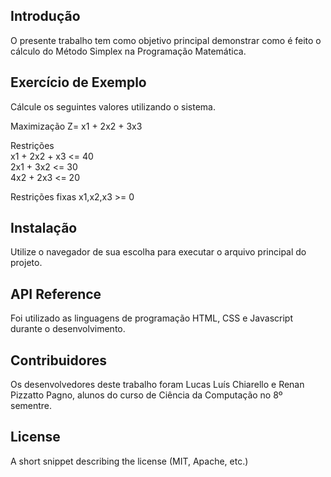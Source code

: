 ## Introdução

O presente trabalho tem como objetivo principal demonstrar como é feito o cálculo do Método Simplex na Programação Matemática.

## Exercício de Exemplo

Cálcule os seguintes valores utilizando o sistema.

Maximização 
Z= x1 + 2x2 + 3x3

Restrições	
x1 + 2x2 + x3 <= 40		
2x1 + 3x2 <= 30		
4x2 + 2x3 <= 20

Restrições fixas
x1,x2,x3 >= 0	

## Instalação

Utilize o navegador de sua escolha para executar o arquivo principal do projeto.

## API Reference

Foi utilizado as linguagens de programação HTML, CSS e Javascript durante o desenvolvimento.

## Contribuidores

Os desenvolvedores deste trabalho foram Lucas Luís Chiarello e Renan Pizzatto Pagno, alunos do curso de Ciência da Computação no 8º sementre.

## License

A short snippet describing the license (MIT, Apache, etc.)